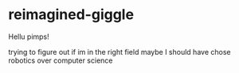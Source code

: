 # reimagined-giggle

Hellu pimps!

trying to figure out if im in the right field
maybe I should have chose robotics over computer science 
